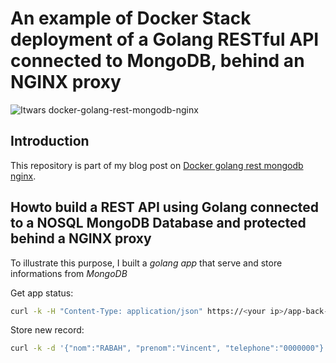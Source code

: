 # An example of Docker Stack deployment of a Golang RESTful API connected to MongoDB, behind an NGINX proxy

![Itwars docker-golang-rest-mongodb-nginx](docker-multistage-build-HD.jpg)


## Introduction

This repository is part of my blog post on [Docker golang rest mongodb nginx](http://www.it-wars.com/posts/virtualisation/docker-exemple-golang-mongodb-rest-api/).

## Howto build a REST API using Golang connected to a NOSQL MongoDB Database and protected behind a NGINX proxy

To illustrate this purpose, I built a *golang app* that serve and store informations from *MongoDB*

Get app status:

```bash
curl -k -H "Content-Type: application/json" https://<your ip>/app-back-status 2>/dev/null | jq
```

Store new record:

```bash
curl -k -d '{"nom":"RABAH", "prenom":"Vincent", "telephone":"0000000"}' -H "Content-Type: application/json" -X POST https://<your ip>/contacts
```
